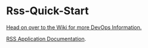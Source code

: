 # Rss-Quick-Start
[Head on over to the Wiki for more DevOps Information.](https://github.com/rss-sre-1/Rss-Quick-Start/wiki)

[RSS Application Documentation](https://github.com/revaturelabs/rss-documentation/wiki).
